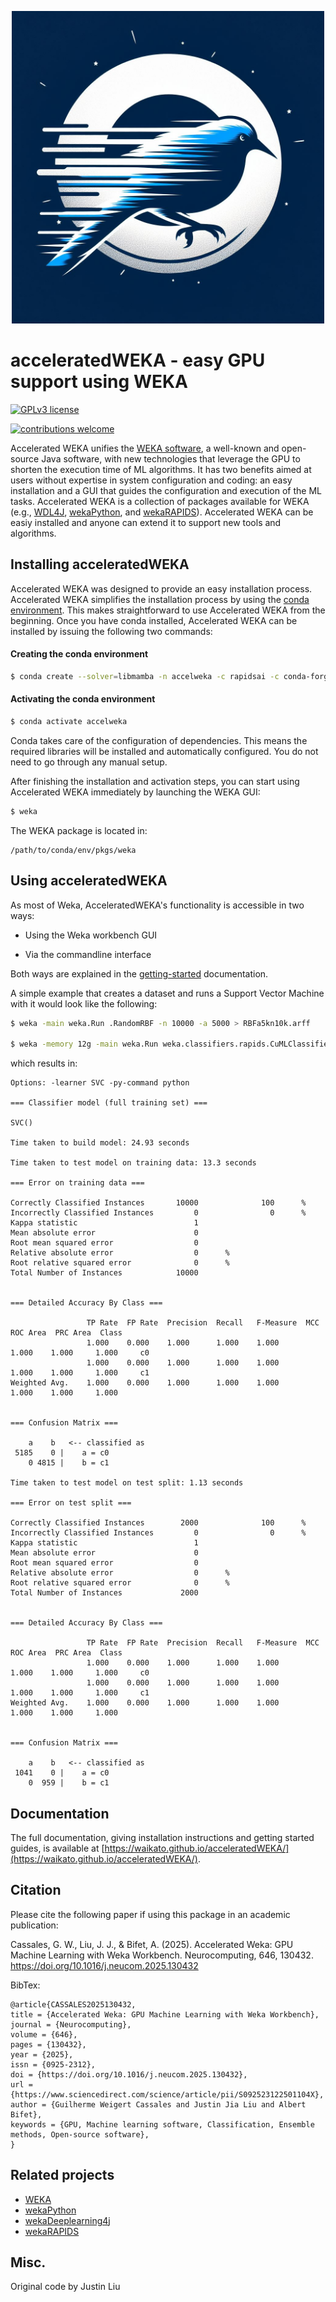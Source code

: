 <p align="center">
     <img src="./docs/img/acc_weka_logo.jpg" width="500">
</p>

# acceleratedWEKA - easy GPU support using WEKA

<!-- [![GitHub release](https://img.shields.io/github/release/Waikato/acceleratedWEKA.svg)](https://GitHub.com/Waikato/acceleratedWEKA/releases/) -->
[![GPLv3 license](https://img.shields.io/badge/License-GPLv3-blue.svg)](http://perso.crans.org/besson/LICENSE.html)
<!-- [![Build Status](https://travis-ci.com/Waikato/acceleratedWEKA.svg?branch=master)](https://travis-ci.com/Waikato/acceleratedWEKA) -->
[![contributions welcome](https://img.shields.io/badge/contributions-welcome-brightgreen.svg?style=flat)](https://github.com/Waikato/acceleratedWEKA/issues)

<!-- AcceleratedWEKA is the automation process to install and use popular WEKA packages that provide GPU-accelerated algorithms. Some of these packages require several configuration steps that might constitute a barrier for those users that are not well versed in configuring systems.
AcceleratedWEKA uses the Conda environment to install and configure the software and environment required to fully leverage the GPU-accelerated algorithms from the aforementioned packages.  -->

Accelerated WEKA unifies the [WEKA software](https://ml.cms.waikato.ac.nz/weka/), a well-known and open-source Java software, with new technologies that leverage the GPU to shorten the execution time of ML algorithms.
It has two benefits aimed at users without expertise in system configuration and coding: an easy installation and a GUI that guides the configuration and execution of the ML tasks.
Accelerated WEKA is a collection of packages available for WEKA (e.g., [WDL4J](https://deeplearning.cms.waikato.ac.nz), [wekaPython](https://weka.sourceforge.io/packageMetaData/wekaPython/index.html), and [wekaRAPIDS](https://github.com/Waikato/wekaRAPIDS)). Accelerated WEKA can be easiy installed and anyone can extend it to support new tools and algorithms.


## Installing acceleratedWEKA

Accelerated WEKA was designed to provide an easy installation process.
Accelerated WEKA simplifies the installation process by using the [conda environment](https://docs.conda.io/en/latest/). This makes straightforward to use Accelerated WEKA from the beginning. Once you have conda installed, Accelerated WEKA can be installed by issuing the following two commands: 

#### Creating the conda environment
```bash
$ conda create --solver=libmamba -n accelweka -c rapidsai -c conda-forge -c nvidia -c waikato weka
```

#### Activating the conda environment
```bash
$ conda activate accelweka
```

Conda takes care of the configuration of dependencies. This means the required libraries will be installed and automatically configured. You do not need to go through any manual setup.

After finishing the installation and activation steps, you can start using Accelerated WEKA immediately by launching the WEKA GUI:
```bash
$ weka
```

The WEKA package is located in:
```
/path/to/conda/env/pkgs/weka
```

## Using acceleratedWEKA
As most of Weka, AcceleratedWEKA's functionality is accessible in two ways:

- Using the Weka workbench GUI
<!-- - Programming with Weka in Java -->
- Via the commandline interface

Both ways are explained in the [getting-started](https://waikato.github.io/acceleratedWEKA/user_guide/getting_started/) documentation. 

A simple example that creates a dataset and runs a Support Vector Machine with it would look like the following:
```bash
$ weka -main weka.Run .RandomRBF -n 10000 -a 5000 > RBFa5kn10k.arff

$ weka -memory 12g -main weka.Run weka.classifiers.rapids.CuMLClassifier -split-percentage 80 -learner SVC -t $(pwd)/RBFa5kn10k.arff -py-command python
```



which results in:

```
Options: -learner SVC -py-command python 

=== Classifier model (full training set) ===

SVC()

Time taken to build model: 24.93 seconds

Time taken to test model on training data: 13.3 seconds

=== Error on training data ===

Correctly Classified Instances       10000              100      %
Incorrectly Classified Instances         0                0      %
Kappa statistic                          1     
Mean absolute error                      0     
Root mean squared error                  0     
Relative absolute error                  0      %
Root relative squared error              0      %
Total Number of Instances            10000     


=== Detailed Accuracy By Class ===

                 TP Rate  FP Rate  Precision  Recall   F-Measure  MCC      ROC Area  PRC Area  Class
                 1.000    0.000    1.000      1.000    1.000      1.000    1.000     1.000     c0
                 1.000    0.000    1.000      1.000    1.000      1.000    1.000     1.000     c1
Weighted Avg.    1.000    0.000    1.000      1.000    1.000      1.000    1.000     1.000     


=== Confusion Matrix ===

    a    b   <-- classified as
 5185    0 |    a = c0
    0 4815 |    b = c1

Time taken to test model on test split: 1.13 seconds

=== Error on test split ===

Correctly Classified Instances        2000              100      %
Incorrectly Classified Instances         0                0      %
Kappa statistic                          1     
Mean absolute error                      0     
Root mean squared error                  0     
Relative absolute error                  0      %
Root relative squared error              0      %
Total Number of Instances             2000     


=== Detailed Accuracy By Class ===

                 TP Rate  FP Rate  Precision  Recall   F-Measure  MCC      ROC Area  PRC Area  Class
                 1.000    0.000    1.000      1.000    1.000      1.000    1.000     1.000     c0
                 1.000    0.000    1.000      1.000    1.000      1.000    1.000     1.000     c1
Weighted Avg.    1.000    0.000    1.000      1.000    1.000      1.000    1.000     1.000     


=== Confusion Matrix ===

    a    b   <-- classified as
 1041    0 |    a = c0
    0  959 |    b = c1
```

## Documentation
The full documentation, giving installation instructions and getting started guides, is available at [https://waikato.github.io/acceleratedWEKA/](https://waikato.github.io/acceleratedWEKA/).


## Citation

Please cite the following paper if using this package in an academic publication:

Cassales, G. W., Liu, J. J., & Bifet, A. (2025). Accelerated Weka: GPU Machine Learning with Weka Workbench. Neurocomputing, 646, 130432. https://doi.org/10.1016/j.neucom.2025.130432

BibTex:

```
@article{CASSALES2025130432,
title = {Accelerated Weka: GPU Machine Learning with Weka Workbench},
journal = {Neurocomputing},
volume = {646},
pages = {130432},
year = {2025},
issn = {0925-2312},
doi = {https://doi.org/10.1016/j.neucom.2025.130432},
url = {https://www.sciencedirect.com/science/article/pii/S092523122501104X},
author = {Guilherme Weigert Cassales and Justin Jia Liu and Albert Bifet},
keywords = {GPU, Machine learning software, Classification, Ensemble methods, Open-source software},
}
```


## Related projects
- [WEKA](https://www.cs.waikato.ac.nz/ml/weka/)
- [wekaPython](http://markahall.blogspot.co.nz/2015/06/cpython-integration-in-weka.html)
- [wekaDeeplearning4j](https://deeplearning.cms.waikato.ac.nz/)
- [wekaRAPIDS](https://github.com/Waikato/wekaRAPIDS)



## Misc.
Original code by Justin Liu
